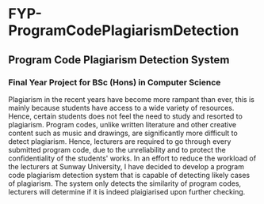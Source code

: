 # FYP-ProgramCodePlagiarismDetection

## Program Code Plagiarism Detection System 

### Final Year Project for BSc (Hons) in Computer Science
Plagiarism in the recent years have become more rampant than ever, this is mainly because students have access to a wide variety of resources.  Hence, certain students does not feel the need to study and resorted to plagiarism. Program codes, unlike written literature and other creative content such as music and drawings, are significantly more difficult to detect plagiarism. Hence, lecturers are required to go through every submitted program code, due to the unreliability and to protect the confidentiality of the students' works. In an effort to reduce the workload of the lecturers at Sunway University, I have decided to develop a program code plagiarism detection system that is capable of detecting likely cases of plagiarism. The system only detects the similarity of program codes, lecturers will determine if it is indeed plaigiarised upon further checking.   
